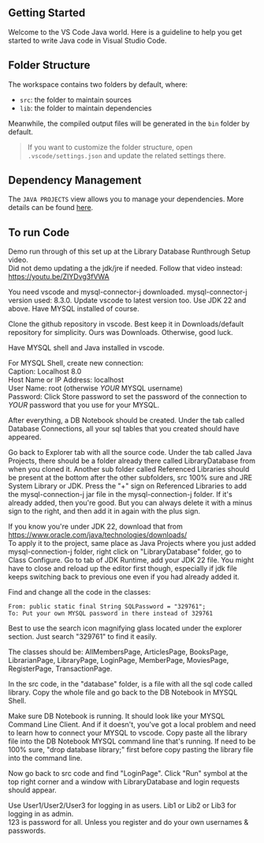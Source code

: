 ## Getting Started

Welcome to the VS Code Java world. Here is a guideline to help you get started to write Java code in Visual Studio Code.

## Folder Structure

The workspace contains two folders by default, where:

- `src`: the folder to maintain sources
- `lib`: the folder to maintain dependencies

Meanwhile, the compiled output files will be generated in the `bin` folder by default.

> If you want to customize the folder structure, open `.vscode/settings.json` and update the related settings there.

## Dependency Management

The `JAVA PROJECTS` view allows you to manage your dependencies. More details can be found [here](https://github.com/microsoft/vscode-java-dependency#manage-dependencies).

## To run Code

Demo run through of this set up at the Library Database Runthrough Setup video.<br>
Did not demo updating a the jdk/jre if needed. Follow that video instead: https://youtu.be/ZIYDvg3fVWA

You need vscode and mysql-connector-j downloaded. mysql-connector-j version used: 8.3.0. Update vscode to latest version too. Use JDK 22 and above. Have MYSQL installed of course.

Clone the github repository in vscode. Best keep it in Downloads/default repository for simplicity. Ours was Downloads. Otherwise, good luck.

Have MYSQL shell and Java installed in vscode.

For MYSQL Shell, create new connection:<br>
&Tab;Caption: Localhost 8.0<br>
&Tab;Host Name or IP Address: localhost<br>
&Tab;User Name: root (otherwise _YOUR_ MYSQL username)<br>
&Tab;Password: Click Store password to set the password of the connection to _YOUR_ password that you use for your MYSQL.

After everything, a DB Notebook should be created. Under the tab called Database Connections, all your sql tables that you created should have appeared.

Go back to Explorer tab with all the source code. Under the tab called Java Projects, there should be a folder already there called LibraryDatabase from when you cloned it. Another sub folder called Referenced Libraries should be present at the bottom after the other subfolders, src 100% sure and JRE System Library or JDK. Press the "+" sign on Referenced Libraries to add the mysql-connection-j jar file in the mysql-connection-j folder. If it's already added, then you're good. But you can always delete it with a minus sign to the right, and then add it in again with the plus sign.

If you know you're under JDK 22, download that from https://www.oracle.com/java/technologies/downloads/<br>
To apply it to the project, same place as Java Projects where you just added mysql-connection-j folder, right click on "LibraryDatabase" folder, go to Class Configure. Go to tab of JDK Runtime, add your JDK 22 file. You might have to close and reload up the editor first though, especially if jdk file keeps switching back to previous one even if you had already added it.

Find and change all the code in the classes:

    From: public static final String SQLPassword = "329761";
    To: Put your own MYSQL password in there instead of 329761

Best to use the search icon magnifying glass located under the explorer section. Just search "329761" to find it easily.

The classes should be: AllMembersPage, ArticlesPage, BooksPage, LibrarianPage, LibraryPage, LoginPage, MemberPage, MoviesPage, RegisterPage, TransactionPage.

In the src code, in the "database" folder, is a file with all the sql code called library. Copy the whole file and go back to the DB Notebook in MYSQL Shell.

Make sure DB Notebook is running. It should look like your MYSQL Command Line Client. And if it doesn't, you've got a local problem and need to learn how to connect your MYSQL to vscode.
Copy paste all the library file into the DB Notebook MYSQL command line that's running. If need to be 100% sure, "drop database library;" first before copy pasting the library file into the command line.

Now go back to src code and find "LoginPage". Click "Run" symbol at the top right corner and a window with LibraryDatabase and login requests should appear.

Use User1/User2/User3 for logging in as users. Lib1 or Lib2 or Lib3 for logging in as admin.<br>
123 is password for all. Unless you register and do your own usernames & passwords.
